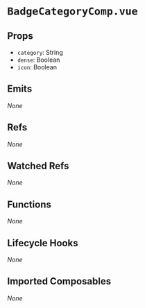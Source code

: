 # `BadgeCategoryComp.vue`

## Props

- `category`: String
- `dense`: Boolean
- `icon`: Boolean

## Emits

_None_

## Refs

_None_

## Watched Refs

_None_

## Functions

_None_

## Lifecycle Hooks

_None_

## Imported Composables

_None_
